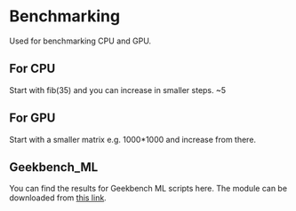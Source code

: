 # Benchmarking
Used for benchmarking CPU and GPU.
## For CPU
Start with fib(35) and you can increase in smaller steps. ~5

## For GPU
Start with a smaller matrix e.g. 1000*1000 and increase from there.

## Geekbench_ML
You can find the results for Geekbench ML scripts here. The module can be downloaded from [this link](https://www.geekbench.com/ml/).
